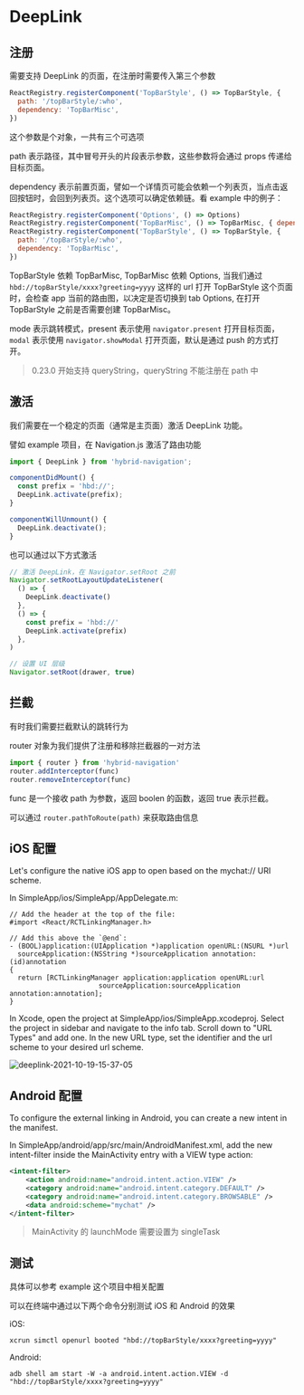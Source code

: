 # DeepLink

## 注册

<a name="router-config"></a>

需要支持 DeepLink 的页面，在注册时需要传入第三个参数

```javascript
ReactRegistry.registerComponent('TopBarStyle', () => TopBarStyle, {
  path: '/topBarStyle/:who',
  dependency: 'TopBarMisc',
})
```

这个参数是个对象，一共有三个可选项

path 表示路径，其中冒号开头的片段表示参数，这些参数将会通过 props 传递给目标页面。

dependency 表示前置页面，譬如一个详情页可能会依赖一个列表页，当点击返回按钮时，会回到列表页。这个选项可以确定依赖链。看 example 中的例子：

```javascript
ReactRegistry.registerComponent('Options', () => Options)
ReactRegistry.registerComponent('TopBarMisc', () => TopBarMisc, { dependency: 'Options' })
ReactRegistry.registerComponent('TopBarStyle', () => TopBarStyle, {
  path: '/topBarStyle/:who',
  dependency: 'TopBarMisc',
})
```

TopBarStyle 依赖 TopBarMisc, TopBarMisc 依赖 Options, 当我们通过 `hbd://topBarStyle/xxxx?greeting=yyyy` 这样的 url 打开 TopBarStyle 这个页面时，会检查 app 当前的路由图，以决定是否切换到 tab Options, 在打开 TopBarStyle 之前是否需要创建 TopBarMisc。

mode 表示跳转模式，present 表示使用 `navigator.present` 打开目标页面， `modal` 表示使用 `navigator.showModal` 打开页面，默认是通过 push 的方式打开。

> 0.23.0 开始支持 queryString，queryString 不能注册在 path 中

## 激活

我们需要在一个稳定的页面（通常是主页面）激活 DeepLink 功能。

譬如 example 项目，在 Navigation.js 激活了路由功能

```javascript
import { DeepLink } from 'hybrid-navigation';

componentDidMount() {
  const prefix = 'hbd://';
  DeepLink.activate(prefix);
}

componentWillUnmount() {
  DeepLink.deactivate();
}
```

也可以通过以下方式激活

```javascript
// 激活 DeepLink，在 Navigator.setRoot 之前
Navigator.setRootLayoutUpdateListener(
  () => {
    DeepLink.deactivate()
  },
  () => {
    const prefix = 'hbd://'
    DeepLink.activate(prefix)
  },
)

// 设置 UI 层级
Navigator.setRoot(drawer, true)
```

## 拦截

有时我们需要拦截默认的跳转行为

router 对象为我们提供了注册和移除拦截器的一对方法

```javascript
import { router } from 'hybrid-navigation'
router.addInterceptor(func)
router.removeInterceptor(func)
```

func 是一个接收 path 为参数，返回 boolen 的函数，返回 true 表示拦截。

可以通过 `router.pathToRoute(path)` 来获取路由信息

## iOS 配置

Let's configure the native iOS app to open based on the mychat:// URI scheme.

In SimpleApp/ios/SimpleApp/AppDelegate.m:

```objc
// Add the header at the top of the file:
#import <React/RCTLinkingManager.h>

// Add this above the `@end`:
- (BOOL)application:(UIApplication *)application openURL:(NSURL *)url
  sourceApplication:(NSString *)sourceApplication annotation:(id)annotation
{
  return [RCTLinkingManager application:application openURL:url
                      sourceApplication:sourceApplication annotation:annotation];
}
```

In Xcode, open the project at SimpleApp/ios/SimpleApp.xcodeproj. Select the project in sidebar and navigate to the info tab. Scroll down to "URL Types" and add one. In the new URL type, set the identifier and the url scheme to your desired url scheme.

![deeplink-2021-10-19-15-37-05](https://todoit.oss-cn-shanghai.aliyuncs.com/todoit/deeplink-2021-10-19-15-37-05.png)

## Android 配置

To configure the external linking in Android, you can create a new intent in the manifest.

In SimpleApp/android/app/src/main/AndroidManifest.xml, add the new intent-filter inside the MainActivity entry with a VIEW type action:

```xml
<intent-filter>
    <action android:name="android.intent.action.VIEW" />
    <category android:name="android.intent.category.DEFAULT" />
    <category android:name="android.intent.category.BROWSABLE" />
    <data android:scheme="mychat" />
</intent-filter>
```

> MainActivity 的 launchMode 需要设置为 singleTask

## 测试

具体可以参考 example 这个项目中相关配置

可以在终端中通过以下两个命令分别测试 iOS 和 Android 的效果

iOS:

```
xcrun simctl openurl booted "hbd://topBarStyle/xxxx?greeting=yyyy"
```

Android:

```
adb shell am start -W -a android.intent.action.VIEW -d "hbd://topBarStyle/xxxx?greeting=yyyy"
```
